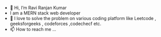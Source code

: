 - 👋 Hi, I’m Ravi Ranjan Kumar
- I am a MERN stack web developer
- 💞️ I love to solve the problem on various coding platform like Leetcode , geeksforgeeks , codeforces ,codechecf etc.
- 📫 How to reach me ...

<!---
ravi-2422/ravi-2422 is a ✨ special ✨ repository because its `README.md` (this file) appears on your GitHub profile.
You can click the Preview link to take a look at your changes.
--->
